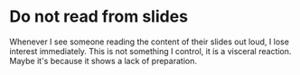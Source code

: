 # Do not read from slides

Whenever I see someone reading the content of their slides out loud, I lose interest immediately. This is not something I control, it is a visceral reaction. Maybe it's because it shows a lack of preparation.